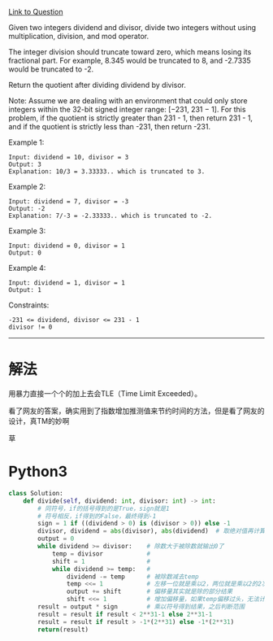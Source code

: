 [Link to Question](https://leetcode.com/explore/interview/card/top-interview-questions-medium/113/math/820/)




Given two integers dividend and divisor, divide two integers without using multiplication, division, and mod operator.

The integer division should truncate toward zero, which means losing its fractional part. For example, 8.345 would be truncated to 8, and -2.7335 would be truncated to -2.

Return the quotient after dividing dividend by divisor.

Note: Assume we are dealing with an environment that could only store integers within the 32-bit signed integer range: [−231, 231 − 1]. For this problem, if the quotient is strictly greater than 231 - 1, then return 231 - 1, and if the quotient is strictly less than -231, then return -231.

 

Example 1:
```
Input: dividend = 10, divisor = 3
Output: 3
Explanation: 10/3 = 3.33333.. which is truncated to 3.
```
Example 2:
```
Input: dividend = 7, divisor = -3
Output: -2
Explanation: 7/-3 = -2.33333.. which is truncated to -2.
```
Example 3:
```
Input: dividend = 0, divisor = 1
Output: 0
```
Example 4:
```
Input: dividend = 1, divisor = 1
Output: 1
 ```

Constraints:
```
-231 <= dividend, divisor <= 231 - 1
divisor != 0
```

-----
# 解法
用暴力直接一个个的加上去会TLE（Time Limit Exceeded）。

看了网友的答案，确实用到了指数增加推测值来节约时间的方法，但是看了网友的设计，真TM的妙啊

草

# Python3
```python
class Solution:
    def divide(self, dividend: int, divisor: int) -> int:
        # 同符号，if的括号得到的是True，sign就是1
        # 符号相反，if得到的False，最终得到-1
        sign = 1 if ((dividend > 0) is (divisor > 0)) else -1 
        divisor, dividend = abs(divisor), abs(dividend)  # 取绝对值再计算
        output = 0
        while dividend >= divisor:    # 除数大于被除数就输出0了
            temp = divisor            # 
            shift = 1                 # 
            while dividend >= temp:   # 
                dividend -= temp      # 被除数减去temp
                temp <<= 1            # 左移一位就是乘以2，两位就是乘以2的2次方
                output += shift       # 偏移量其实就是除的部分结果
                shift <<= 1           # 增加偏移量，如果temp偏移过头，无法计算
        result = output * sign        # 乘以符号得到结果，之后判断范围
        result = result if result < 2**31-1 else 2**31-1
        result = result if result > -1*(2**31) else -1*(2**31)
        return(result)

```
